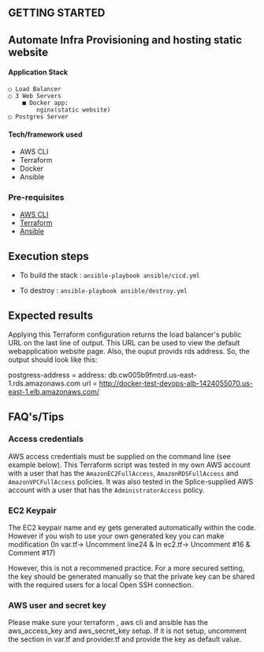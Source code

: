 ## GETTING STARTED

## Automate Infra Provisioning and hosting static website

#### Application Stack
    ○ Load Balancer
    ○ 3 Web Servers
        ■ Docker app:
            nginx(static website)
    ○ Postgres Server

#### Tech/framework used
- AWS CLI
- Terraform
- Docker
- Ansible
        

### Pre-requisites
- [AWS CLI](https://docs.aws.amazon.com/cli/latest/userguide/cli-chap-install.html)
- [Terraform](https://learn.hashicorp.com/tutorials/terraform/install-cli)
- [Ansible](https://docs.ansible.com/ansible/latest/installation_guide/intro_installation.html)


## Execution steps

- To build the stack : 
    `ansible-playbook ansible/cicd.yml`

- To destroy : 
    `ansible-playbook ansible/destroy.yml`

## Expected results 

Applying this Terraform configuration returns the load balancer's public URL on the last line of output.  This URL can be used to view the default webapplication website page. Also, the ouput provids rds address. So, the output should look like this:

postgress-address = address: db.cw005b9fmtrd.us-east-1.rds.amazonaws.com
url = http://docker-test-devops-alb-1424055070.us-east-1.elb.amazonaws.com/

## FAQ's/Tips

### Access credentials
AWS access credentials must be supplied on the command line (see example below).  This Terraform script was tested in my own AWS account with a user that has the `AmazonEC2FullAccess`, `AmazonRDSFullAccess` and `AmazonVPCFullAccess` policies.  It was also tested in the Splice-supplied AWS account with a user that has the `AdministratorAccess` policy.

### EC2 Keypair 
The EC2 keypair name and ey gets generated automatically within the code. However if you wish to use your own generated key you can make modification (In var.tf-> Uncomment line24 & In ec2.tf-> Uncomment #16 & Comment #17)

However, this is not a recommened practice. For a more secured setting, the key should be generated manually so that the private key can be shared with the required users for a local Open SSH connection.

### AWS user and secret key
Please make sure your terraform , aws cli and ansible has the aws_access_key and aws_secret_key setup. If it is not setup, uncomment the section in var.tf and provider.tf and provide the key as default value.







